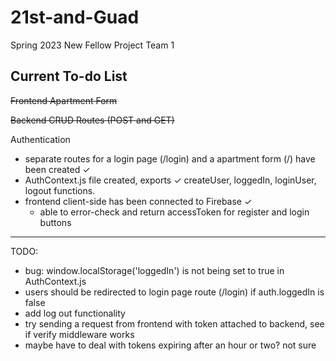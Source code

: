 # 21st-and-Guad
Spring 2023 New Fellow Project Team 1

## Current To-do List

~~Frontend Apartment Form~~

~~Backend CRUD Routes (POST and GET)~~

Authentication

- separate routes for a login page (/login) and a apartment form (/) have been created ✓
- AuthContext.js file created, exports ✓
    createUser,
    loggedIn,
    loginUser,
    logout functions. 
- frontend client-side has been connected to Firebase ✓
    - able to error-check and return accessToken for register and login buttons
---
TODO:
- bug: window.localStorage('loggedIn') is not being set to true in AuthContext.js
- users should be redirected to login page route (/login) if auth.loggedIn is false
- add log out functionality
- try sending a request from frontend with token attached to backend, see if verify middleware works
- maybe have to deal with tokens expiring after an hour or two? not sure